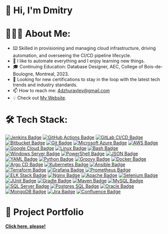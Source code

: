 # 👋 Hi, I'm Dmitry
# 👨🏻‍💻 About Me:
- ⌨️ Skilled in provisioning and managing cloud infrastructure, driving automation, and overseeing the CI/CD pipeline lifecycle.
- 👀 I like to automate everything and I enjoy learning new things.
- 🎓 Continuing Education: Database Designer, AEC, College of Bois-de-Boulogne, Montreal, 2023.
- 🌱 Looking for new certifications to stay in the loop with the latest tech trends and industry standards.
- 📫 How to reach me: [4dzhuravlev@gmail.com](mailto:4dzhuravlev@gmail.com)
- 💡 Check out [My Website](https://projects.dmitry-web.com/).
# 🛠 Tech Stack:
[![Jenkins Badge](https://img.shields.io/badge/Jenkins-D24939?style=for-the-badge&logo=jenkins&logoColor=white)](#)
[![GitHub Actions Badge](https://img.shields.io/badge/GitHub_Actions-2088FF?style=for-the-badge&logo=github-actions&logoColor=white)](#)
[![GitLab CI/CD Badge](https://img.shields.io/badge/GitLab_CI_CD-FCA121?style=for-the-badge&logo=gitlab&logoColor=white)](#) 
[![Bitbucket Badge](https://img.shields.io/badge/Bitbucket-0052CC?style=for-the-badge&logo=bitbucket&logoColor=white)](#)
[![Git Badge](https://img.shields.io/badge/Git-F05032?style=for-the-badge&logo=git&logoColor=white)](#) 
[![Microsoft Azure Badge](https://img.shields.io/badge/Microsoft_Azure-0089D6?style=for-the-badge&logo=microsoft-azure&logoColor=white)](#)
[![AWS Badge](https://img.shields.io/badge/AWS-232F3E?style=for-the-badge&logo=amazon-aws&logoColor=white)](#)
[![Google Cloud Badge](https://img.shields.io/badge/Google_Cloud-4285F4?style=for-the-badge&logo=google-cloud&logoColor=white)](#)
[![Linux Badge](https://img.shields.io/badge/Linux-FCC624?style=for-the-badge&logo=linux&logoColor=black)](#)
[![Bash Badge](https://img.shields.io/badge/Bash-4EAA25?style=for-the-badge&logo=gnu-bash&logoColor=white)](#) 
[![Windows Server Badge](https://img.shields.io/badge/Windows_Server-0078D6?style=for-the-badge&logo=windows&logoColor=white)](#)
[![PowerShell Badge](https://img.shields.io/badge/PowerShell-5391FE?style=for-the-badge&logo=powershell&logoColor=white)](#)
[![JSON Badge](https://img.shields.io/badge/JSON-000000?style=for-the-badge&logo=json&logoColor=white)](#) 
[![YAML Badge](https://img.shields.io/badge/YAML-CB171E?style=for-the-badge&logo=YAML&logoColor=white)](#)
[![Python Badge](https://img.shields.io/badge/Python-3776AB?style=for-the-badge&logo=python&logoColor=white)](#) 
[![Groovy Badge](https://img.shields.io/badge/Groovy-4298B8?style=for-the-badge&logo=apache-groovy&logoColor=white)](#) 
[![Docker Badge](https://img.shields.io/badge/Docker-2CA5E0?style=for-the-badge&logo=docker&logoColor=white)](#)
[![Argo CD Badge](https://img.shields.io/badge/Argo_CD-262261?style=for-the-badge&logo=argocd&logoColor=white)](#)
[![Kubernetes Badge](https://img.shields.io/badge/Kubernetes-326CE5?style=for-the-badge&logo=kubernetes&logoColor=white)](#) 
[![Ansible Badge](https://img.shields.io/badge/Ansible-EE0000?style=for-the-badge&logo=ansible&logoColor=white)](#)
[![Terraform Badge](https://img.shields.io/badge/Terraform-623CE4?style=for-the-badge&logo=terraform&logoColor=white)](#) 
[![Grafana Badge](https://img.shields.io/badge/Grafana-F46800?style=for-the-badge&logo=grafana&logoColor=white)](#)
[![Prometheus Badge](https://img.shields.io/badge/Prometheus-E6522C?style=for-the-badge&logo=prometheus&logoColor=white)](#)
[![ELK Stack Badge](https://img.shields.io/badge/ELK_Stack-005571?style=for-the-badge&logo=elastic-stack&logoColor=white)](#)
[![Nginx Badge](https://img.shields.io/badge/Nginx-009639?style=for-the-badge&logo=nginx&logoColor=white)](#) 
[![Apache Badge](https://img.shields.io/badge/Apache-D22128?style=for-the-badge&logo=apache&logoColor=white)](#) 
[![Selenium Badge](https://img.shields.io/badge/Selenium-43B02A?style=for-the-badge&logo=selenium&logoColor=white)](#) 
[![JUnit Badge](https://img.shields.io/badge/JUnit-25A162?style=for-the-badge&logo=junit&logoColor=white)](#) 
[![Gradle Badge](https://img.shields.io/badge/Gradle-02303A?style=for-the-badge&logo=gradle&logoColor=white)](#) 
[![Maven Badge](https://img.shields.io/badge/Maven-C71A36?style=for-the-badge&logo=apache-maven&logoColor=white)](#) 
[![MySQL Badge](https://img.shields.io/badge/MySQL-4479A1?style=for-the-badge&logo=mysql&logoColor=white)](#)
[![SQL Server Badge](https://img.shields.io/badge/SQL_Server-CC2927?style=for-the-badge&logo=microsoft-sql-server&logoColor=white)](#)
[![Postgres SQL Badge](https://img.shields.io/badge/Postgres_SQL-336791?style=for-the-badge&logo=postgresql&logoColor=white)](#) 
[![Oracle Badge](https://img.shields.io/badge/Oracle-F80000?style=for-the-badge&logo=oracle&logoColor=white)](#) 
[![MongoDB Badge](https://img.shields.io/badge/MongoDB-47A248?style=for-the-badge&logo=mongodb&logoColor=white)](#)
[![Jira Badge](https://img.shields.io/badge/Jira-0052CC?style=for-the-badge&logo=jira&logoColor=white)](#)
[![Confluence Badge](https://img.shields.io/badge/Confluence-0052CC?style=for-the-badge&logo=confluence&logoColor=white)](#)




# 📂 Project Portfolio
[**Click here, please!**](https://github.com/DimitryZH/Portfolio-Projects)

